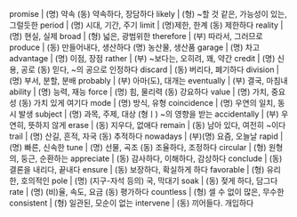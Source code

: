 promise		| (명) 약속 (동) 약속하다, 장담하다
likely		| (형) ~할 것 같은, 가능성이 있는, 그럴듯한
period		| (명) 시대, 기간, 주기
limit		| (명)제한, 한계 (동) 제한하다
reality		| (명) 현실, 실제
broad		| (형) 넓은, 광범위한
therefore	| (부) 따라서, 그러므로
produce		| (동) 만들어내다, 생산하다 (명) 농산물, 생산품
garage		| (명) 차고
advantage	| (명) 이점, 장점
rather		| (부) ~보다는, 오히려, 꽤, 약간
credit		| (명) 신용, 공로 (동) 믿다, ~의 공으로 인정하다
discard		| (동) 버리다, 폐기하다
division	| (명) 부서, 분할, 분배
probably	| (부) 아마(도), 대개는
eventually	| (부) 결국, 마침내
ability		| (명) 능력, 재능
force		| (명) 힘, 물리력 (동) 강요하다 
value		| (명) 가치, 중요성 (동) 가치 있게 여기다
mode		| (명) 방식, 유형
coincidence	| (명) 우연의 일치, 동시 발생
subject		| (명) 과목, 주제, 대상 (형ㅣ) ~의 영향을 받는
accidentally	| (부) 우연히, 뜻하지 않게
erase		| (동) 지우다, 없애다
remain		| (동) 남아 있다, 여전히 ~이다
trail		| (명) 산길, 흔적, 자국 (동) 추적하다
nowadays	| (부)(명) 요즘, 오늘날
rapid		| (명) 빠른, 신속한
tune		| (명) 선물, 곡조 (동) 조율하다, 조정하다
circular	| (형) 원형의, 둥근, 순환하는
appreciate	| (동) 감사하다, 이해하다, 감상하다
conclude	| (동) 결론을 내리다, 끝내다
ensure		| (동) 보장하다, 확실하게 하다
favorable	| (형) 유리한, 호의적인
pole		| (명) (지구-자석 등의) 국, 막대기
soak		| (동) 젖게 하다, 담그다
rate		| (명) (비)율, 속도, 요금 (동) 평가하다
countless	| (형) 셀 수 없이 많은, 무수한
consistent	| (형) 일관된, 모순이 없는
intervene	| (동) 끼어들다. 개입하다
